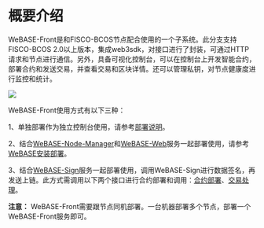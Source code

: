 # 概要介绍

WeBASE-Front是和FISCO-BCOS节点配合使用的一个子系统。此分支支持FISCO-BCOS 2.0以上版本，集成web3sdk，对接口进行了封装，可通过HTTP请求和节点进行通信。另外，具备可视化控制台，可以在控制台上开发智能合约，部署合约和发送交易，并查看交易和区块详情。还可以管理私钥，对节点健康度进行监控和统计。 

  ![](./2.png)

WeBASE-Front使用方式有以下三种：

1、单独部署作为独立控制台使用，请参考[部署说明](install.md)。

2、结合[WeBASE-Node-Manager](https://github.com/WeBankFinTech/WeBASE-Node-Manager)和[WeBASE-Web](https://github.com/WeBankFinTech/WeBASE-Web)服务一起部署使用，请参考[WeBASE安装部署](https://webasedoc.readthedocs.io/zh_CN/latest/docs/WeBASE-Install/index.html)。

3、结合[WeBASE-Sign](https://github.com/WeBankFinTech/WeBASE-Sign)服务一起部署使用，调用WeBASE-Sign进行数据签名，再发送上链。此方式需调用以下两个接口进行合约部署和调用：[合约部署](interface.md#webase-sign)、[交易处理](interface.md#id223)。

 **注意：** WeBASE-Front需要跟节点同机部署。一台机器部署多个节点，部署一个WeBASE-Front服务即可。
